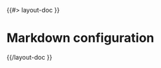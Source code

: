 <!--
/**
 * @name            Configuration
 * @_namespace       doc.markdown
 * @type            Markdown
 * @platform        md
 * @status          stable
 * @menu            Documentation / Markdown           /doc/markdown/configuration
 *
 * @since           2.0.0
 * @author    Olivier Bossel <olivier.bossel@gmail.com> (https://coffeekraken.io)
 */
-->

{{#> layout-doc }}

# Markdown configuration

{{/layout-doc }}
